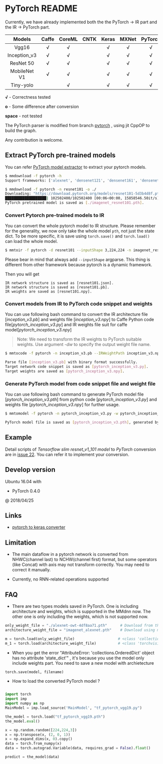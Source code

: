 # PyTorch README

Currently, we have already implemented both the the PyTorch -> IR part and the IR -> PyTorch part.

Models                   | Caffe | CoreML | CNTK | Keras | MXNet | PyTorch | TensorFlow| Onnx
:-----------------------:|:-----:|:------:|:----:|:-----:|:-----:|:-------:|:------:|:------:|
Vgg16                    |   √   |   √    |      |   √   |   √   |    √    | √       | √
Inception_v3             |   √   |   √    |      |   √   |   √   |    √    | √       | √
ResNet 50                |   √   |   √    |      |   √   |   √   |    √    | √       | √
MobileNet V1             |   √   |   √    |      |   √   |   √   |    √    | √       | √
Tiny-yolo                |       |   √    |      |   √   |   √   |    √    | √       | √

**√** - Correctness tested

**o** - Some difference after conversion

**space** - not tested


The PyTorch parser is modified from branch [pytorch](https://github.com/Microsoft/MMdnn/tree/pytorch) , using jit CppOP to build the graph.

Any contribution is welcome.

## Extract PyTorch pre-trained models

You can refer [PyTorch model extractor](https://github.com/Microsoft/MMdnn/blob/master/mmdnn/conversion/examples/pytorch/extractor.py) to extract your pytorch models.

```bash
$ mmdownload -f pytorch -h
Support frameworks: ['alexnet', 'densenet121', 'densenet161', 'densenet169', 'densenet201', 'inception_v3', 'resnet101', 'resnet152', 'resnet18', 'resnet34', 'resnet50', 'vgg11', 'vgg11_bn', 'vgg13', 'vgg13_bn', 'vgg16', 'vgg16_bn', 'vgg19', 'vgg19_bn']

$ mmdownload -f pytorch -n resnet101 -o ./
Downloading: "https://download.pytorch.org/models/resnet101-5d3b4d8f.pth" to /home/ruzhang/.torch/models/resnet101-5d3b4d8f.pth
███████████████████| 102502400/102502400 [00:06<00:00, 15858546.50it/s]
PyTorch pretrained model is saved as [./imagenet_resnet101.pth].

```

### Convert Pytorch pre-trained models to IR
You can convert the whole pytorch model to IR structure. Please remember for the generality, we now only take the whole model `pth`, not just the state dict. To be more specific, it is save using `torch.save()` and `torch.load()` can load the whole model.

```bash
$ mmtoir -f pytorch -d resnet101 --inputShape 3,224,224 -n imagenet_resnet101.pth
```

Please bear in mind that always add `--inputShape` argparse. This thing is different from other framework because pytorch is a dynamic framework.

Then you will get
```
IR network structure is saved as [resnet101.json].
IR network structure is saved as [resnet101.pb].
IR weights are saved as [resnet101.npy].
```

### Convert models from IR to PyTorch code snippet and weights

You can use following bash command to convert the IR architecture file [*inception_v3.pb*] and weights file [*inception_v3.npy*] to Caffe Python code file[*pytorch_inception_v3.py*] and IR weights file suit for caffe model[*pytorch_inception_v3.npy*]

> Note: We need to transform the IR weights to PyTorch suitable weights. Use argument *-dw* to specify the output weight file name.

```bash
$ mmtocode -f pytorch -n inception_v3.pb --IRWeightPath inception_v3.npy --dstModelPath pytorch_inception_v3.py -dw pytorch_inception_v3.npy

Parse file [inception_v3.pb] with binary format successfully.
Target network code snippet is saved as [pytorch_inception_v3.py].
Target weights are saved as [pytorch_inception_v3.npy].
```

### Generate PyTorch model from code snippet file and weight file

You can use following bash command to generate PyTorch model file [*pytorch_inception_v3.pth*] from python code [*pytorch_inception_v3.py*] and weights file [*pytorch_inception_v3.npy*] for further usage.

```bash
$ mmtomodel -f pytorch -n pytorch_inception_v3.py -w pytorch_inception_v3.npy --dump pytorch_inception_v3.pth

PyTorch model file is saved as [pytorch_inception_v3.pth], generated by [pytorch_inception_v3.py] and [pytorch_inception_v3.npy]. Notice that you may need [pytorch_inception_v3.py] to load the model back.

```

## Example

Detail scripts of *Tensorflow slim resnet_v1_101 model* to *PyTorch* conversion are in [issue 22](https://github.com/Microsoft/MMdnn/issues/22). You can refer it to implement your conversion.

## Develop version

Ubuntu 16.04 with

- PyTorch 0.4.0

@ 2018/04/25

## Links

- [pytorch to keras converter](https://github.com/nerox8664/pytorch2keras)

## Limitation

- The main dataflow in a pytorch network is converted from NHWC(channel last) to NCHW(channel first) format, but some operators (like Concat) with axis may not transform correctly. You may need to correct it manually.

- Currently, no RNN-related operations supported

## FAQ

- There are two types models saved in PyTorch. One is including architecture and weights, which is supported in the MMdnn now. The other  one is only including the weights, which is not supported now.

```python
only_weight_file = "./alexnet-owt-4df8aa71.pth"      # Download from the model zoo
architecture_weight_file = "imagenet_alexnet.pth"    # Download using mmdownload()

m = torch.load(only_weight_file)                    # <class 'collections.OrderedDict'>
m_1 = torch.load(architecture_weight_file)          # <class 'torchvision.models.alexnet.AlexNet'> supported!

```
- When you get the error "AttributeError: 'collections.OrderedDict' object has no attribute 'state_dict'" , it's because you use the model only include weights part. You need to save a new model with archietecture

```python
torch.save(model, filename)
```

- How to load the converted PyTorch model ?

```python

import torch
import imp
import numpy as np
MainModel = imp.load_source('MainModel', "tf_pytorch_vgg19.py")

the_model = torch.load("tf_pytorch_vgg19.pth")
the_model.eval()

x = np.random.random([224,224,3])
x = np.transpose(x, (2, 0, 1))
x = np.expand_dims(x, 0).copy()
data = torch.from_numpy(x)
data = torch.autograd.Variable(data, requires_grad = False).float()

predict = the_model(data)


```


